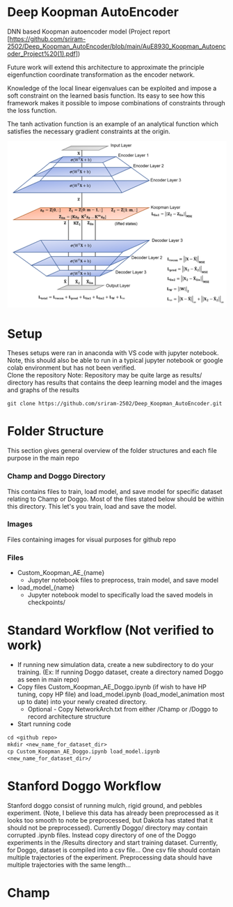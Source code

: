 # Deep Koopman AutoEncoder
DNN based Koopman autoencoder model (Project report [https://github.com/sriram-2502/Deep_Koopman_AutoEncoder/blob/main/AuE8930_Koopman_Autoencoder_Project%20(1).pdf])


Future work will extend this architecture to approximate the principle eigenfunction coordinate transformation as the encoder network.

Knowledge of the local linear eigenvalues can be exploited and impose a soft constraint on the learned basis function. 
Its easy to see how this framework makes it possible to impose combinations of constraints through the loss function. 


The tanh activation function is an example of an analytical function which satisfies the necessary gradient constraints at the origin.


![alt text](./images/NetworkArch.png)


# Setup 
Theses setups were ran in anaconda with VS code with jupyter notebook. Note, this should also be able to run in a typical jupyter notebook or google colab environment but has not been verified.
<br>
Clone the repository
Note: Repository may be quite large as results/ directory has results that contains the deep learning model and the images and graphs of the results

```
git clone https://github.com/sriram-2502/Deep_Koopman_AutoEncoder.git
```
# Folder Structure
This section gives general overview of the folder structures and each file purpose in the main repo
### Champ and Doggo Directory 
This contains files to train, load model, and save model for specific dataset relating to Champ or Doggo. Most of the files stated below should be within this directory. This let's you train, load and save the model.
### Images
Files containing images for visual purposes for github repo
### Files 
- Custom_Koopman_AE_{name} 
  - Jupyter notebook files to preprocess, train model, and save model
- load_model_{name} 
  - Jupyter notebook model to specifically load the saved models in checkpoints/
# Standard Workflow (Not verified to work) 
- If running new simulation data, create a new subdirectory to do your training. (Ex: If running Doggo dataset, create a directory named Doggo as seen in main repo)
- Copy files Custom_Koopman_AE_Doggo.ipynb (if wish to have HP tuning, copy HP file) and load_model.ipynb (load_model_animation most up to date) into your newly created directory.
  - Optional - Copy NetworkArch.txt from either /Champ or /Doggo to record architecture structure
- Start running code
```
cd <github repo>
mkdir <new_name_for_dataset_dir>
cp Custom_Koopman_AE_Doggo.ipynb load_model.ipynb <new_name_for_dataset_dir>/
```
# Stanford Doggo Workflow 
Stanford doggo consist of running mulch, rigid ground, and pebbles experiment. (Note, I believe this data has already been preprocessed as it looks too smooth to note be preprocessed, but Dakota has stated that it should not be preprocessed). Currently Doggo/ directory may contain corrupted .ipynb files. Instead copy directory of one of the Doggo experiments in the /Results directory and start training dataset. Currently, for Doggo, dataset is compiled into a csv file... One csv file should contain multiple trajectories of the experiment. Preprocessing data should have multiple trajectories with the same length...
# Champ
